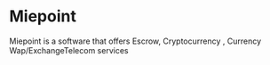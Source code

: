 # Miepoint
Miepoint is a software that offers Escrow, Cryptocurrency , Currency Wap/ExchangeTelecom services 

